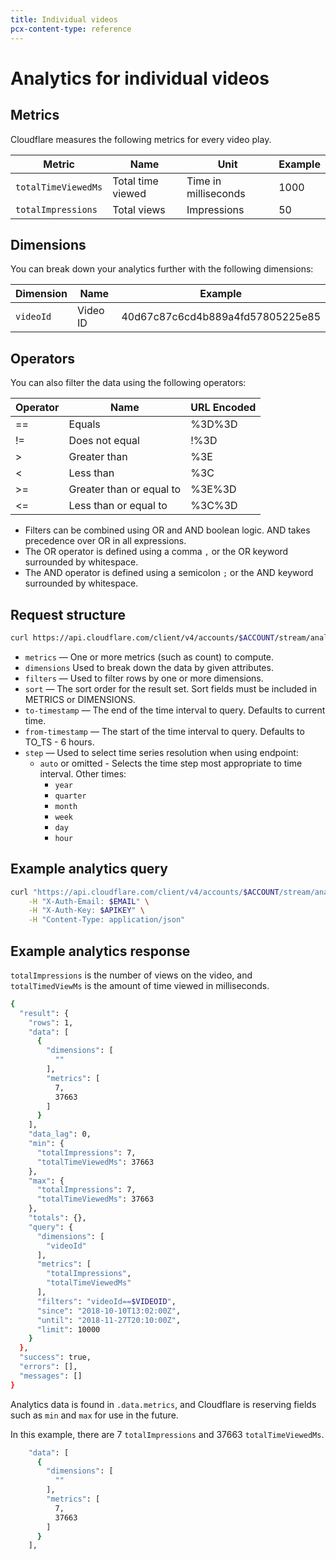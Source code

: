 ```yaml
---
title: Individual videos
pcx-content-type: reference
---
```


# Analytics for individual videos

## Metrics 

Cloudflare measures the following metrics for every video play.

<TableWrap>

Metric              | Name              | Unit                 | Example
--------------------|-------------------|----------------------|--------
`totalTimeViewedMs` | Total time viewed | Time in milliseconds | 1000
`totalImpressions`  | Total views       | Impressions          | 50

</TableWrap>

## Dimensions

You can break down your analytics further with the following dimensions:

<TableWrap>

Dimension | Name     | Example
----------|----------|---------------------------------
`videoId` | Video ID | 40d67c87c6cd4b889a4fd57805225e85

</TableWrap>

## Operators

You can also filter the data using the following operators:

<TableWrap>

Operator | Name                     | URL Encoded
---------|--------------------------|------------
==       | Equals                   | %3D%3D
!=       | Does not equal           | !%3D
\>       | Greater than             | %3E
<        | Less than                | %3C
\>=      | Greater than or equal to | %3E%3D
<=       | Less than or equal to    | %3C%3D

</TableWrap>

- Filters can be combined using OR and AND boolean logic. AND takes precedence over OR in all expressions.
- The OR operator is defined using a comma `,` or the OR keyword surrounded by whitespace.
- The AND operator is defined using a semicolon `;` or the AND keyword surrounded by whitespace.

## Request structure

```bash
curl https://api.cloudflare.com/client/v4/accounts/$ACCOUNT/stream/analytics/views?metrics={metrics}&dimensions={dimensions}&filters=videoId==$VIDEOID&since=2018-01-01T16:57:00Z&sort={sort}&until={to-timestamp}&limit={limit}
```

* `metrics` — One or more metrics (such as count) to compute.
* `dimensions` Used to break down the data by given attributes.
* `filters` — Used to filter rows by one or more dimensions.
* `sort` — The sort order for the result set. Sort fields must be included in METRICS or DIMENSIONS.
* `to-timestamp` — The end of the time interval to query. Defaults to current time.
* `from-timestamp` — The start of the time interval to query. Defaults to TO_TS - 6 hours.
* `step` — Used to select time series resolution when using endpoint:
  * `auto` or omitted - Selects the time step most appropriate to time interval. Other times:
    * `year`
    * `quarter`
    * `month`
    * `week`
    * `day`
    * `hour`

## Example analytics query

```bash
curl "https://api.cloudflare.com/client/v4/accounts/$ACCOUNT/stream/analytics/views?metrics=totalImpressions,totalTimeViewedMs&dimensions=videoId&filters=videoId==$VIDEOID&since=2018-01-01T16:57:00Z" \
    -H "X-Auth-Email: $EMAIL" \
    -H "X-Auth-Key: $APIKEY" \
    -H "Content-Type: application/json"
```

## Example analytics response

`totalImpressions` is the number of views on the video, and `totalTimedViewMs` is the amount of time viewed in milliseconds.

```bash
{
  "result": {
    "rows": 1,
    "data": [
      {
        "dimensions": [
          ""
        ],
        "metrics": [
          7,
          37663
        ]
      }
    ],
    "data_lag": 0,
    "min": {
      "totalImpressions": 7,
      "totalTimeViewedMs": 37663
    },
    "max": {
      "totalImpressions": 7,
      "totalTimeViewedMs": 37663
    },
    "totals": {},
    "query": {
      "dimensions": [
        "videoId"
      ],
      "metrics": [
        "totalImpressions",
        "totalTimeViewedMs"
      ],
      "filters": "videoId==$VIDEOID",
      "since": "2018-10-10T13:02:00Z",
      "until": "2018-11-27T20:10:00Z",
      "limit": 10000
    }
  },
  "success": true,
  "errors": [],
  "messages": []
}
```

Analytics data is found in `.data.metrics`, and Cloudflare is reserving fields such as `min` and `max` for use in the future.

In this example, there are 7 `totalImpressions` and 37663 `totalTimeViewedMs`.

```bash
    "data": [
      {
        "dimensions": [
          ""
        ],
        "metrics": [
          7,
          37663
        ]
      }
    ],
```
